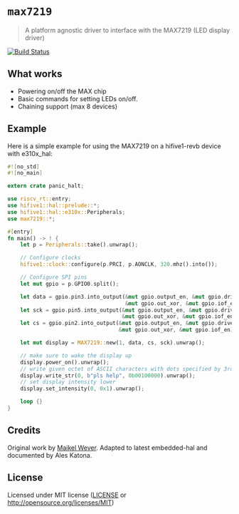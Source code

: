 # `max7219`

> A platform agnostic driver to interface with the MAX7219 (LED display driver)

[![Build Status](https://travis-ci.org/almindor/max7219.svg?branch=master)](https://travis-ci.org/almindor/max7219)

## What works

- Powering on/off the MAX chip
- Basic commands for setting LEDs on/off.
- Chaining support (max 8 devices)

## Example

Here is a simple example for using the MAX7219 on a hifive1-revb device with e310x_hal:
```rust
#![no_std]
#![no_main]

extern crate panic_halt;

use riscv_rt::entry;
use hifive1::hal::prelude::*;
use hifive1::hal::e310x::Peripherals;
use max7219::*;

#[entry]
fn main() -> ! {
    let p = Peripherals::take().unwrap();

    // Configure clocks
    hifive1::clock::configure(p.PRCI, p.AONCLK, 320.mhz().into());

    // Configure SPI pins
    let mut gpio = p.GPIO0.split();

    let data = gpio.pin3.into_output(&mut gpio.output_en, &mut gpio.drive,
                                     &mut gpio.out_xor, &mut gpio.iof_en);
    let sck = gpio.pin5.into_output(&mut gpio.output_en, &mut gpio.drive,
                                    &mut gpio.out_xor, &mut gpio.iof_en);
    let cs = gpio.pin2.into_output(&mut gpio.output_en, &mut gpio.drive,
                                   &mut gpio.out_xor, &mut gpio.iof_en);

    let mut display = MAX7219::new(1, data, cs, sck).unwrap();

    // make sure to wake the display up
    display.power_on().unwrap();
    // write given octet of ASCII characters with dots specified by 3rd param bits
    display.write_str(0, b"pls help", 0b00100000).unwrap();
    // set display intensity lower
    display.set_intensity(0, 0x1).unwrap();

    loop {}
}
```

## Credits

Original work by [Maikel Wever](https://github.com/maikelwever/max7219).
Adapted to latest embedded-hal and documented by Ales Katona.

## License

Licensed under MIT license ([LICENSE](LICENSE) or http://opensource.org/licenses/MIT)

